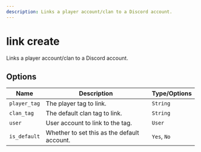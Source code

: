 ```yaml
---
description: Links a player account/clan to a Discord account.
---
```


# link create

Links a player account/clan to a Discord account.

## Options

| Name | Description | Type/Options |
|------|-------------|--------------|
| `player_tag` | The player tag to link. | `String` |
| `clan_tag` | The default clan tag to link. | `String` |
| `user` | User account to link to the tag. | `User` |
| `is_default` | Whether to set this as the default account. | `Yes`, `No` |


